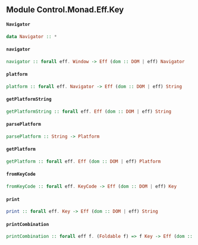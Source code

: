 ## Module Control.Monad.Eff.Key

#### `Navigator`

``` purescript
data Navigator :: *
```

#### `navigator`

``` purescript
navigator :: forall eff. Window -> Eff (dom :: DOM | eff) Navigator
```

#### `platform`

``` purescript
platform :: forall eff. Navigator -> Eff (dom :: DOM | eff) String
```

#### `getPlatformString`

``` purescript
getPlatformString :: forall eff. Eff (dom :: DOM | eff) String
```

#### `parsePlatform`

``` purescript
parsePlatform :: String -> Platform
```

#### `getPlatform`

``` purescript
getPlatform :: forall eff. Eff (dom :: DOM | eff) Platform
```

#### `fromKeyCode`

``` purescript
fromKeyCode :: forall eff. KeyCode -> Eff (dom :: DOM | eff) Key
```

#### `print`

``` purescript
print :: forall eff. Key -> Eff (dom :: DOM | eff) String
```

#### `printCombination`

``` purescript
printCombination :: forall eff f. (Foldable f) => f Key -> Eff (dom :: DOM | eff) String
```


